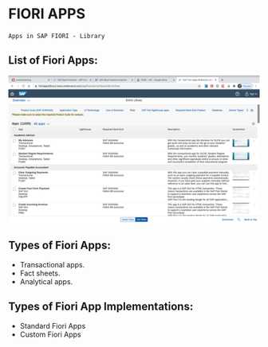 # FIORI APPS

```
Apps in SAP FIORI - Library

```
## List of Fiori Apps:

[![AllFioriApps](fiori.png)](https://fioriappslibrary.hana.ondemand.com/sap/fix/externalViewer/#/ListView "FIORI")


## Types of Fiori Apps:

- Transactional apps.
- Fact sheets.
- Analytical apps.

## Types of Fiori App Implementations:

- Standard Fiori Apps
- Custom Fiori Apps

